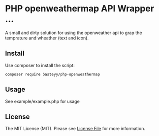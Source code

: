 # PHP openweathermap API Wrapper ...

A small and dirty solution for using the openweather api to grap the temprature and wheather (text and icon).

## Install

Use composer to install the script:

```composer require basteyy/php-openweathermap```

## Usage

See example/example.php for usage

## License

The MIT License (MIT). Please see [License File](https://github.com/basteyy/scss-php-builder/blob/master/LICENSE) for more information.
